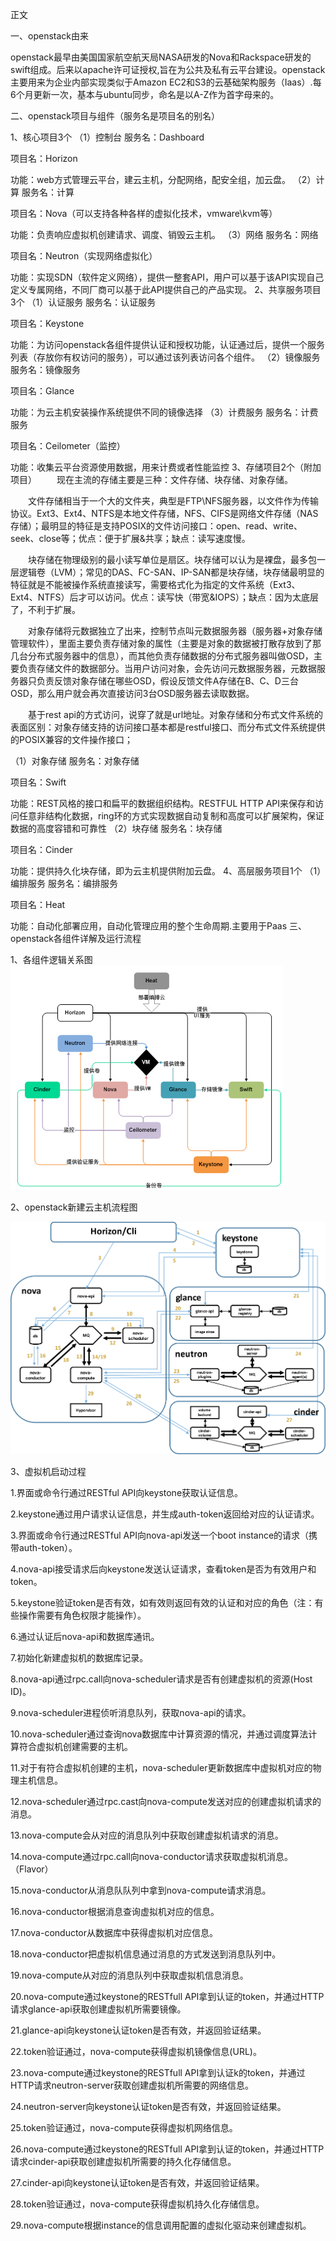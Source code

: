 正文

一、openstack由来 　　

openstack最早由美国国家航空航天局NASA研发的Nova和Rackspace研发的swift组成。后来以apache许可证授权,旨在为公共及私有云平台建设。openstack主要用来为企业内部实现类似于Amazon EC2和S3的云基础架构服务（Iaas）.每6个月更新一次，基本与ubuntu同步，命名是以A-Z作为首字母来的。

二、openstack项目与组件（服务名是项目名的别名）

1、核心项目3个 （1）控制台 服务名：Dashboard

项目名：Horizon

功能：web方式管理云平台，建云主机，分配网络，配安全组，加云盘。
（2）计算 服务名：计算

项目名：Nova（可以支持各种各样的虚拟化技术，vmware\kvm等）

功能：负责响应虚拟机创建请求、调度、销毁云主机。
（3）网络 服务名：网络

项目名：Neutron（实现网络虚拟化）

功能：实现SDN（软件定义网络），提供一整套API，用户可以基于该API实现自己定义专属网络，不同厂商可以基于此API提供自己的产品实现。
2、共享服务项目3个 （1）认证服务 服务名：认证服务

项目名：Keystone

功能：为访问openstack各组件提供认证和授权功能，认证通过后，提供一个服务列表（存放你有权访问的服务），可以通过该列表访问各个组件。
（2）镜像服务 服务名：镜像服务

项目名：Glance

功能：为云主机安装操作系统提供不同的镜像选择
（3）计费服务 服务名：计费服务

项目名：Ceilometer（监控）

功能：收集云平台资源使用数据，用来计费或者性能监控
3、存储项目2个（附加项目） 　　现在主流的存储主要是三种：文件存储、块存储、对象存储。

　　文件存储相当于一个大的文件夹，典型是FTP\NFS服务器，以文件作为传输协议。Ext3、Ext4、NTFS是本地文件存储，NFS、CIFS是网络文件存储（NAS存储）；最明显的特征是支持POSIX的文件访问接口：open、read、write、seek、close等；优点：便于扩展&共享；缺点：读写速度慢。

　　块存储在物理级别的最小读写单位是扇区。块存储可以认为是裸盘，最多包一层逻辑卷（LVM）；常见的DAS、FC-SAN、IP-SAN都是块存储，块存储最明显的特征就是不能被操作系统直接读写，需要格式化为指定的文件系统（Ext3、Ext4、NTFS）后才可以访问。优点：读写快（带宽&IOPS）；缺点：因为太底层了，不利于扩展。

　　对象存储将元数据独立了出来，控制节点叫元数据服务器（服务器+对象存储管理软件），里面主要负责存储对象的属性（主要是对象的数据被打散存放到了那几台分布式服务器中的信息），而其他负责存储数据的分布式服务器叫做OSD，主要负责存储文件的数据部分。当用户访问对象，会先访问元数据服务器，元数据服务器只负责反馈对象存储在哪些OSD，假设反馈文件A存储在B、C、D三台OSD，那么用户就会再次直接访问3台OSD服务器去读取数据。

　　基于rest api的方式访问，说穿了就是url地址。对象存储和分布式文件系统的表面区别：对象存储支持的访问接口基本都是restful接口、而分布式文件系统提供的POSIX兼容的文件操作接口；

（1）对象存储 服务名：对象存储

项目名：Swift

功能：REST风格的接口和扁平的数据组织结构。RESTFUL HTTP API来保存和访问任意非结构化数据，ring环的方式实现数据自动复制和高度可以扩展架构，保证数据的高度容错和可靠性
（2）块存储 服务名：块存储

项目名：Cinder

功能：提供持久化块存储，即为云主机提供附加云盘。
4、高层服务项目1个 （1）编排服务 服务名：编排服务

项目名：Heat

功能：自动化部署应用，自动化管理应用的整个生命周期.主要用于Paas 
三、openstack各组件详解及运行流程

1、各组件逻辑关系图 　　
![imags](https://github.com/cuiziwenn/Openstack/blob/main/Openstck%E8%BF%90%E8%A1%8C%E6%B5%81%E7%A8%8B.png)

2、openstack新建云主机流程图

![imags](https://github.com/cuiziwenn/Openstack/blob/main/Openstack%E6%96%B0%E5%BB%BA%E4%B8%BB%E6%9C%BA%E6%B5%81%E7%A8%8B.png)

3、虚拟机启动过程 

1.界面或命令行通过RESTful API向keystone获取认证信息。

2.keystone通过用户请求认证信息，并生成auth-token返回给对应的认证请求。

3.界面或命令行通过RESTful API向nova-api发送一个boot instance的请求（携带auth-token）。

4.nova-api接受请求后向keystone发送认证请求，查看token是否为有效用户和token。

5.keystone验证token是否有效，如有效则返回有效的认证和对应的角色（注：有些操作需要有角色权限才能操作）。

6.通过认证后nova-api和数据库通讯。

7.初始化新建虚拟机的数据库记录。

8.nova-api通过rpc.call向nova-scheduler请求是否有创建虚拟机的资源(Host ID)。

9.nova-scheduler进程侦听消息队列，获取nova-api的请求。

10.nova-scheduler通过查询nova数据库中计算资源的情况，并通过调度算法计算符合虚拟机创建需要的主机。

11.对于有符合虚拟机创建的主机，nova-scheduler更新数据库中虚拟机对应的物理主机信息。

12.nova-scheduler通过rpc.cast向nova-compute发送对应的创建虚拟机请求的消息。

13.nova-compute会从对应的消息队列中获取创建虚拟机请求的消息。

14.nova-compute通过rpc.call向nova-conductor请求获取虚拟机消息。（Flavor）

15.nova-conductor从消息队队列中拿到nova-compute请求消息。

16.nova-conductor根据消息查询虚拟机对应的信息。

17.nova-conductor从数据库中获得虚拟机对应信息。

18.nova-conductor把虚拟机信息通过消息的方式发送到消息队列中。

19.nova-compute从对应的消息队列中获取虚拟机信息消息。

20.nova-compute通过keystone的RESTfull API拿到认证的token，并通过HTTP请求glance-api获取创建虚拟机所需要镜像。

21.glance-api向keystone认证token是否有效，并返回验证结果。

22.token验证通过，nova-compute获得虚拟机镜像信息(URL)。

23.nova-compute通过keystone的RESTfull API拿到认证k的token，并通过HTTP请求neutron-server获取创建虚拟机所需要的网络信息。

24.neutron-server向keystone认证token是否有效，并返回验证结果。

25.token验证通过，nova-compute获得虚拟机网络信息。

26.nova-compute通过keystone的RESTfull API拿到认证的token，并通过HTTP请求cinder-api获取创建虚拟机所需要的持久化存储信息。

27.cinder-api向keystone认证token是否有效，并返回验证结果。

28.token验证通过，nova-compute获得虚拟机持久化存储信息。

29.nova-compute根据instance的信息调用配置的虚拟化驱动来创建虚拟机。
